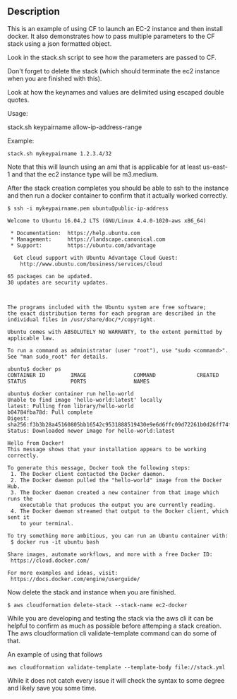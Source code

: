 ## Description

This is an example of using CF to launch an EC-2 instance and then install
docker.
It also demonstrates how to pass multiple parameters to the CF stack using a json formatted
object.

Look in the stack.sh script to see how the parameters are passed to CF.

Don't forget to delete the stack (which should terminate the ec2 instance when
you are finished with this).

Look at how the keynames and values are delimited using escaped double quotes.

Usage:

stack.sh keypairname allow-ip-address-range

Example:

    stack.sh mykeypairname 1.2.3.4/32


Note that this will launch using an ami that is applicable for at least us-east-1
and that the ec2 instance type will be m3.medium.

After the stack creation completes you should be able to ssh to the instance and then
run a docker container to confirm that it actually worked correctly.

```
$ ssh -i mykeypairname.pem ubuntu@public-ip-address

Welcome to Ubuntu 16.04.2 LTS (GNU/Linux 4.4.0-1020-aws x86_64)

 * Documentation:  https://help.ubuntu.com
 * Management:     https://landscape.canonical.com
 * Support:        https://ubuntu.com/advantage

  Get cloud support with Ubuntu Advantage Cloud Guest:
    http://www.ubuntu.com/business/services/cloud

65 packages can be updated.
30 updates are security updates.



The programs included with the Ubuntu system are free software;
the exact distribution terms for each program are described in the
individual files in /usr/share/doc/*/copyright.

Ubuntu comes with ABSOLUTELY NO WARRANTY, to the extent permitted by
applicable law.

To run a command as administrator (user "root"), use "sudo <command>".
See "man sudo_root" for details.

ubuntu$ docker ps
CONTAINER ID        IMAGE               COMMAND             CREATED             STATUS              PORTS               NAMES

ubuntu$ docker container run hello-world
Unable to find image 'hello-world:latest' locally
latest: Pulling from library/hello-world
b04784fba78d: Pull complete
Digest: sha256:f3b3b28a45160805bb16542c9531888519430e9e6d6ffc09d72261b0d26ff74f
Status: Downloaded newer image for hello-world:latest

Hello from Docker!
This message shows that your installation appears to be working correctly.

To generate this message, Docker took the following steps:
 1. The Docker client contacted the Docker daemon.
 2. The Docker daemon pulled the "hello-world" image from the Docker Hub.
 3. The Docker daemon created a new container from that image which runs the
    executable that produces the output you are currently reading.
 4. The Docker daemon streamed that output to the Docker client, which sent it
    to your terminal.

To try something more ambitious, you can run an Ubuntu container with:
 $ docker run -it ubuntu bash

Share images, automate workflows, and more with a free Docker ID:
 https://cloud.docker.com/

For more examples and ideas, visit:
 https://docs.docker.com/engine/userguide/
```

Now delete the stack and instance when you are finished.

    $ aws cloudformation delete-stack --stack-name ec2-docker

While you are developing and testing the stack via the aws cli it can be helpful to
confirm as much as possible before attemping a stack creation.
The aws cloudformation cli validate-template command can do some of that.

An example of using that follows

    aws cloudformation validate-template --template-body file://stack.yml

While it does not catch every issue it will check the syntax to some degree and likely
save you some time.
